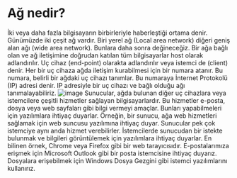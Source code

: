 # Ağ nedir?
İki veya daha fazla bilgisayarın birbirleriyle haberleştiği ortama denir. Günümüzde iki çeşit ağ vardır. Biri yerel ağ (Local area network) diğeri
geniş alan ağı (wide area network). Bunlara daha sonra değineceğiz. Bir ağa bağlı olan ve ağ iletişimine doğrudan katılan tüm bilgisayarlar host olarak
adlandırılır. Uç cihaz (end-point) olarakta adlandırılır veya istemci de (client) denir. Her bir uç cihaza ağda iletişim kurabilmesi için bir numara
atanır. Bu numara, belirli bir ağdaki uç cihazı tanımlar. Bu numaraya İnternet Protokolü (IP) adresi denir. IP adresiyle bir uç cihazı ve bağlı olduğu
ağı tanımalayabiliriz. 
![image](https://user-images.githubusercontent.com/70758694/153429642-bdd34a0f-e986-4968-a6bd-e803d469c4e6.png)
Sunucular, ağda bulunan diğer uç cihazlara veya istemcilere çeşitli hizmetler sağlayan bilgisayarlardır. Bu hizmetler e-posta, dosya veya web sayfaları
gibi bilgi vermeyi amaçlar. Bunları yapabilmeleri için yazılımlara ihtiyaç duyarlar. Örneğin, bir sunucu, ağa web hizmetleri sağlamak için web suncusu
yazılımına ihtiyaç duyar. Sunucular pek çok istemciye aynı anda hizmet verebilirler.
İstemcilerde sunucudan bir istekte bulunmak ve bilgileri görüntülemek için yazılımlara ihtiyaç duyarlar. En bilinen örnek, Chrome veya Firefox gibi bir
web tarayıcısıdır. E-postalarımıza erişmek için Microsoft Outlook gibi bir posta istemcisine ihtiyaç duyarız. Dosyalara erişebilmek için Windows Dosya
Gezgini gibi istemci yazılımlarını kullanırız.
